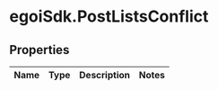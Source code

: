 # egoiSdk.PostListsConflict

## Properties
Name | Type | Description | Notes
------------ | ------------- | ------------- | -------------


